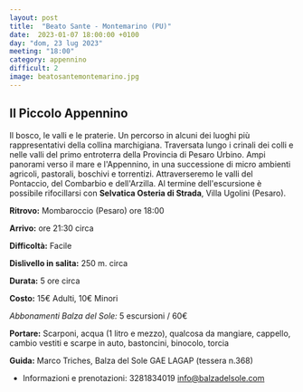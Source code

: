 ```yaml
---
layout: post
title:  "Beato Sante - Montemarino (PU)"
date:  2023-01-07 18:00:00 +0100
day: "dom, 23 lug 2023"
meeting: "18:00"
category: appennino 
difficult: 2
image: beatosantemontemarino.jpg
---
```


## Il Piccolo Appennino

Il bosco, le valli e le praterie. Un percorso in alcuni dei luoghi più rappresentativi della collina marchigiana.
Traversata lungo i crinali dei colli e nelle valli del primo entroterra della Provincia di Pesaro Urbino. Ampi panorami verso il mare e l'Appennino, in una successione di micro ambienti agricoli, pastorali, boschivi e torrentizi. Attraverseremo le valli del Pontaccio, del Combarbio e dell'Arzilla.
Al termine dell'escursione è possibile rifocillarsi con **Selvatica Osteria di Strada**, Villa Ugolini (Pesaro).

**Ritrovo:** Mombaroccio (Pesaro) ore 18:00

**Arrivo:** ore 21:30 circa 

**Difficoltà:** Facile

**Dislivello in salita:**  250 m. circa

**Durata:** 5 ore circa

**Costo:** 15€ Adulti, 10€ Minori

*Abbonamenti Balza del Sole:* 5 escursioni / 60€

**Portare:** Scarponi, acqua (1 litro e mezzo), qualcosa da mangiare, cappello, cambio vestiti e scarpe in auto, bastoncini, binocolo, torcia 

**Guida:** Marco Triches, Balza del Sole GAE LAGAP (tessera n.368)
* Informazioni e prenotazioni: 3281834019 info@balzadelsole.com
